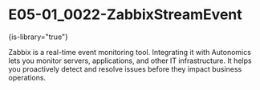 # E05-01_0022-ZabbixStreamEvent

{is-library="true"}

<snippet id="E05-01_0022-ZabbixStreamEvent_snippet">



Zabbix is a real-time event monitoring tool. Integrating it with Autonomics lets you monitor servers, applications, and other IT infrastructure. It helps you proactively detect and resolve issues before they impact business operations.


</snippet>